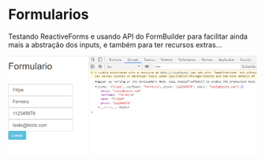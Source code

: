 # Formularios

Testando ReactiveForms e usando API do FormBuilder para facilitar ainda mais a abstração dos inputs, e também para ter recursos extras...


![Example](example.png)
